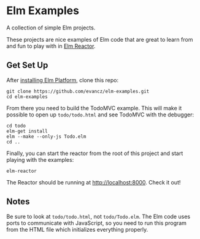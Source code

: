 # Elm Examples

A collection of simple Elm projects.

These projects are nice examples of Elm code that are great to learn from and
fun to play with in [Elm Reactor][reactor].

[reactor]: https://github.com/elm-lang/elm-reactor

## Get Set Up

After [installing Elm Platform](http://elm-lang.org/Install.elm), clone this
repo:

```shell
git clone https://github.com/evancz/elm-examples.git
cd elm-examples
```

From there you need to build the TodoMVC example. This will make it possible
to open up `todo/todo.html` and see TodoMVC with the debugger:

```shell
cd todo
elm-get install
elm --make --only-js Todo.elm
cd ..
```

Finally, you can start the reactor from the root of this project and start
playing with the examples:

```shell
elm-reactor
```

The Reactor should be running at [http://localhost:8000][localhost]. Check it
out!

[localhost]: http://localhost:8000

## Notes

Be sure to look at `todo/todo.html`, not `todo/Todo.elm`. The Elm code uses
ports to communicate with JavaScript, so you need to run this program from the
HTML file which initializes everything properly.